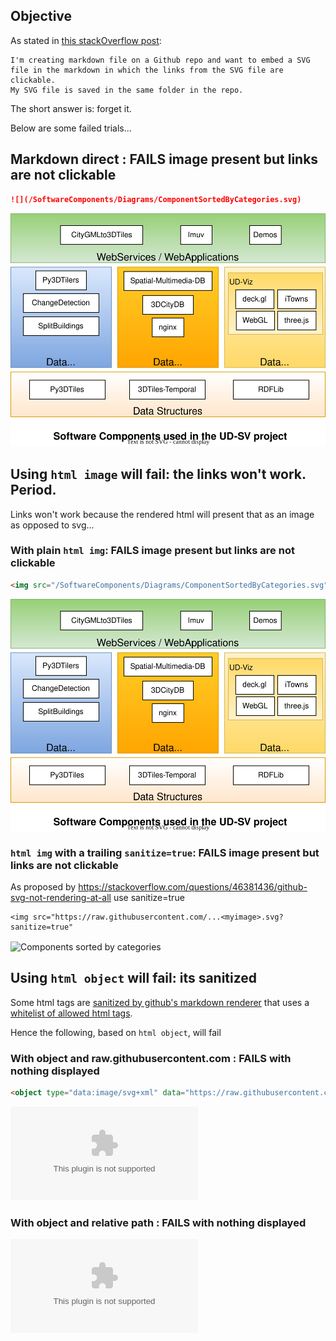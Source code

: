 ## Objective
As stated in [this stackOverflow post](https://stackoverflow.com/questions/70545385/github-markdown-svg-file-links-not-working):
```
I'm creating markdown file on a Github repo and want to embed a SVG 
file in the markdown in which the links from the SVG file are clickable.
My SVG file is saved in the same folder in the repo.
```
The short answer is: forget it.

Below are some failed trials...

## Markdown direct : FAILS image present but links are not clickable

```markdown
![](/SoftwareComponents/Diagrams/ComponentSortedByCategories.svg)
```

![](/SoftwareComponents/Diagrams/ComponentSortedByCategories.svg)

## Using `html image` will fail: the links won't work. Period. 

Links won't work because the rendered html will present that as
an image as opposed to svg...
     
### With plain `html img`: FAILS image present but links are not clickable

```html
<img src="/SoftwareComponents/Diagrams/ComponentSortedByCategories.svg" ....>
```

<img src="/SoftwareComponents/Diagrams/ComponentSortedByCategories.svg"
     align=center
     alt="Components sorted by categories"
     width="600"
     border="0">
     
### `html img` with a trailing `sanitize=true`: FAILS image present but links are not clickable
As proposed by https://stackoverflow.com/questions/46381436/github-svg-not-rendering-at-all use sanitize=true

```hmtl
<img src="https://raw.githubusercontent.com/...<myimage>.svg?sanitize=true"
```

<img src="https://raw.githubusercontent.com/VCityTeam/UD-SV/master/SoftwareComponents/Diagrams/ComponentSortedByCategories.svg?sanitize=true"
     align=center
     alt="Components sorted by categories"
     width="600"
     border="0">

## Using `html object` will fail: its sanitized
     
Some html tags are [sanitized by github's markdown renderer](https://github.com/github/markup/issues/245#issuecomment-682231577)
that uses a [whitelist of allowed html tags](https://github.com/gjtorikian/html-pipeline/blob/main/lib/html/pipeline/sanitization_filter.rb#L67).

Hence the following, based on `html object`, will fail
     
### With object and raw.githubusercontent.com : FAILS with nothing displayed

```html
<object type="data:image/svg+xml" data="https://raw.githubusercontent.com/VCityTeam/UD-SV/master/SoftwareComponents/Diagrams/ComponentSortedByCategories.svg"></object>
```

<object type="data:image/svg+xml" data="https://raw.githubusercontent.com/VCityTeam/UD-SV/master/SoftwareComponents/Diagrams/ComponentSortedByCategories.svg"></object>

### With object and relative path : FAILS with nothing displayed
<object type="data:image/svg+xml" data="/SoftwareComponents/Diagrams/ComponentSortedByCategories.svg"></object>
